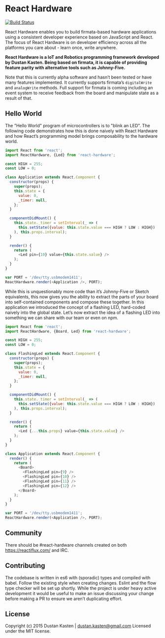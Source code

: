 # React Hardware

[![Build Status](https://travis-ci.org/iamdustan/react-hardware.svg?branch=master)](https://travis-ci.org/iamdustan/react-hardware)

React Hardware enables you to build firmata-based hardware applications using a
consistent developer experience based on JavaScript and React. The focus of
React Hardware is on developer efficiency across all the platforms you care
about - learn once, write anywhere.

**React Hardware is a IoT and Robotics programming framework developed by Dustan
Kasten. Being based on firmata, it is capable of providing feature parity with
alternative tools such as Johnny-Five.**

Note that this is currently alpha software and hasn’t been tested or have many
features implemented. It currently supports firmata’s `digitalWrite` and
`analogWrite` methods. Full support for firmata is coming including an event
system to receive feedback from the board and manipulate state as a result of
that.

## Hello World

The "Hello World" program of microcontrollers is to "blink an LED". The
following code demonstrates how this is done naively with React Hardware and how
React’s programming model brings composability to the hardware world.

``` javascript
import React from 'react';
import ReactHardware, {Led} from 'react-hardware';

const HIGH = 255;
const LOW = 0;

class Application extends React.Component {
  constructor(props) {
    super(props);
    this.state = {
      value: 0,
      _timer: null,
    };
  }

  componentDidMount() {
    this.state._timer = setInterval(_ => (
      this.setState({value: this.state.value === HIGH ? LOW : HIGH})
    ), this.props.interval);
  }

  render() {
    return (
      <Led pin={10} value={this.state.value} />
    );
  }
}

var PORT = '/dev/tty.usbmodem1411';
ReactHardware.render(<Application />, PORT);
```

While this is unquestionably more code than it’s Johnny-Five or Sketch
equivalents, this now gives you the ability to extract the parts of your board
into self-contained components and compose these together. In this application
we introduced the concept of a flashing LED, hard-coded naively into the global
state. Let’s now extract the idea of a flashing LED into something we can share
with our team or even on npm.

``` javascript
import React from 'react';
import ReactHardware, {Board, Led} from 'react-hardware';

const HIGH = 255;
const LOW = 0;

class FlashingLed extends React.Component {
  constructor(props) {
    super(props);
    this.state = {
      value: 0,
      _timer: null,
    };
  }

  componentDidMount() {
    this.state._timer = setInterval(_ => (
      this.setState({value: this.state.value === HIGH ? LOW : HIGH})
    ), this.props.interval);
  }

  render() {
    return (
      <Led {...this.props} value={this.state.value} />
    );
  }
}

class Application extends React.Component {
  render() {
    return (
      <Board>
        <FlashingLed pin={9} />
        <FlashingLed pin={10} />
        <FlashingLed pin={11} />
        <FlashingLed pin={12} />
      </Board>
    );
  }
}

var PORT = '/dev/tty.usbmodem1411';
ReactHardware.render(<Application />, PORT);
```

## Community

There should be #react-hardware channels created on both
https://reactiflux.com/ and IRC.

## Contributing

The codebase is written in es6 with (sporadic) types and compiled with babel.
Follow the existing style when creating changes. Eslint and the flow type
checker will be set up shortly. While the project is under heavy active
development it would be useful to make an issue discussing your change before
making a PR to ensure we aren’t duplicating effort.

## License

Copyright (c) 2015 Dustan Kasten | dustan.kasten@gmail.com
Licensed under the MIT license.

